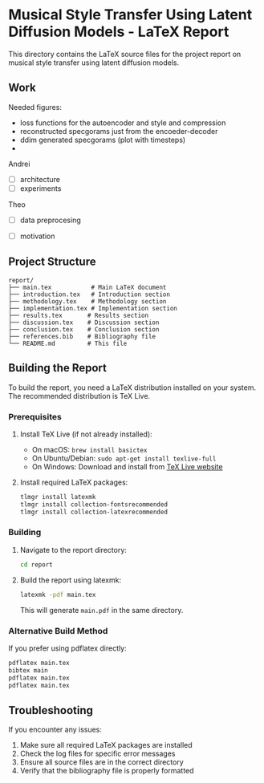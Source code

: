 # Musical Style Transfer Using Latent Diffusion Models - LaTeX Report

This directory contains the LaTeX source files for the project report on musical style transfer using latent diffusion models.


## Work

Needed figures:

- loss functions for the autoencoder and style and compression
- reconstructed specgorams just from the encoeder-decoder
- ddim generated specgorams (plot with timesteps)
- 

Andrei

- [ ] architecture
- [ ] experiments

Theo

- [ ] data preprocesing
- [ ] motivation


## Project Structure

```
report/
├── main.tex           # Main LaTeX document
├── introduction.tex   # Introduction section
├── methodology.tex    # Methodology section
├── implementation.tex # Implementation section
├── results.tex       # Results section
├── discussion.tex    # Discussion section
├── conclusion.tex    # Conclusion section
├── references.bib    # Bibliography file
└── README.md         # This file
```

## Building the Report

To build the report, you need a LaTeX distribution installed on your system. The recommended distribution is TeX Live.

### Prerequisites

1. Install TeX Live (if not already installed):
   - On macOS: `brew install basictex`
   - On Ubuntu/Debian: `sudo apt-get install texlive-full`
   - On Windows: Download and install from [TeX Live website](https://tug.org/texlive/)

2. Install required LaTeX packages:
   ```bash
   tlmgr install latexmk
   tlmgr install collection-fontsrecommended
   tlmgr install collection-latexrecommended
   ```

### Building

1. Navigate to the report directory:
   ```bash
   cd report
   ```

2. Build the report using latexmk:
   ```bash
   latexmk -pdf main.tex
   ```

   This will generate `main.pdf` in the same directory.

### Alternative Build Method

If you prefer using pdflatex directly:

```bash
pdflatex main.tex
bibtex main
pdflatex main.tex
pdflatex main.tex
```

## Troubleshooting

If you encounter any issues:

1. Make sure all required LaTeX packages are installed
2. Check the log files for specific error messages
3. Ensure all source files are in the correct directory
4. Verify that the bibliography file is properly formatted

